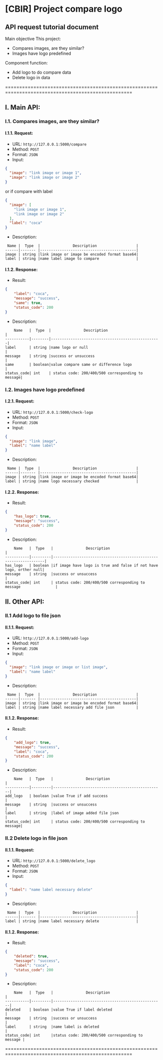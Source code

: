 # [CBIR] Project compare logo

## API request tutorial document

Main objective This project:

- Compares images, are they similar?
- Images have logo predefined

Component function:
- Add logo to do compare data 
- Delete logo in data

===================================================================================================
## I. Main API:

### I.1. Compares images, are they similar?

#### I.1.1. Request:

- URL: ``http://127.0.0.1:5000/compare``<br>
- Method: ``POST``
- Format: ``JSON``
- Input:

```json
{
  "image": "link image or image 1",
  "image": "link image or image 2"
}
```

or if compare with label

```json
{
  "image": [
    "link image or image 1",
    "link image or image 2"
  ],
  "label": "coca"
}
```

- Description:

```table
 Name |  Type  |               Description                  |
------|------- |--------------------------------------------|
image | string |link image or image be encoded format base64|
label | string |name label image to compare                 |    
```

#### I.1.2. Response:

- Result:
```json
{
    "label": "coca",
    "message": "success",
    "same": true,
    "status_code": 200
}
```
- Description:
```table
    Name   |  Type  |               Description                        |
-----------|--------|--------------------------------------------------|
label      | string |name logo or null                                 |
message    | string |success or unsuccess                              |
same       | boolean|value compare same or difference logo             |
status_code| int    | status code: 200/400/500 corresponding to message|
```

### I.2. Images have logo predefined

#### I.2.1. Request:

- URL: ``http://127.0.0.1:5000/check-logo``<br>
- Method: ``POST``
- Format: ``JSON``
- Input:

```json
{
  "image": "link image",
  "label": "name label"
}
```

- Description:

```table
 Name |  Type  |               Description                  |
------|------- |--------------------------------------------|
image | string |link image or image be encoded format base64|
label | string |name logo necessary checked                 |
```


#### I.2.2. Response:


- Result:
```json
{
    "has_logo": true,
    "message": "success",
    "status_code": 200
}
```
- Description:
```table
    Name   |  Type   |               Description                                        |
-----------|---------|------------------------------------------------------------------|
has_logo   | boolean |if image have logo is true and false if not have logo, orther null|
message    | string  |success or unsuccess                                              |
status_code| int     | status code: 200/400/500 corresponding to message                |
```
## II. Other API:
### II.1 Add logo to file json

#### II.1.1. Request:

- URL: ``http://127.0.0.1:5000/add-logo``<br>
- Method: ``POST``
- Format: ``JSON``
- Input:

```json
{
  "image": "link image or image or list image",
  "label": "name label"
}
```



- Description:

```table
 Name |  Type  |               Description                  |
------|------- |--------------------------------------------|
image | string |link image or image be encoded format base64|
label | string |name label necessary add file json          |

```

#### II.1.2. Response:

- Result:
```json
{
    "add_logo": true,
    "message": "success",
    "label": "coca",
    "status_code": 200
}
```
- Description:
```table
    Name   |  Type   |               Description                        |
-----------|---------|--------------------------------------------------|
add_logo   | boolean |value True if add success                         |
message    | string  |success or unsuccess                              |
label      | string  |label of image added file json                    |
status_code| int     | status code: 200/400/500 corresponding to message|
```

### II.2 Delete logo in file json

#### II.1.1. Request:

- URL: ``http://127.0.0.1:5000/delete_logo``<br>
- Method: ``POST``
- Format: ``JSON``
- Input:

```json
{
  "label": "name label necessary delete"
}
```


- Description:

```table
 Name |  Type  |               Description                  |
------|------- |--------------------------------------------|
label | string |name label necessary delete                 |
```

#### II.1.2. Response:

- Result:
```json
{
    "deleted": true,
    "message": "success",
    "label": "coca",
    "status_code": 200
}
```
- Description:
```table
    Name   |  Type   |               Description                        |
-----------|---------|--------------------------------------------------|
deleted    | boolean |value True if label deleted                       |
message    | string  |success or unsuccess                              |
label      | string  |name label is deleted                             |
status_code| int     |status code: 200/400/500 corresponding to message |
```
===================================================================================================